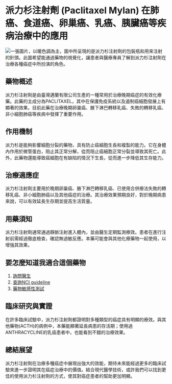 # 派力杉注射劑 (Paclitaxel Mylan) 在肺癌、食道癌、卵巢癌、乳癌、胰臟癌等疾病治療中的應用
![一張圖片，以暖色調為主，圖中所呈現的是派力杉注射劑的包裝瓶和用來注射的針頭。此圖希望能通過藥物的視覺化，讓患者與醫療專員了解到派力杉注射劑在治療各種癌症中所扮演的角色。](https://i.imgur.com/VykZu3C.jpeg)

## 藥物概述
派力杉注射劑是由臺灣邁蘭有限公司生產的一種常用於治療晚期癌症的有效化療藥。此藥的主成分為PACLITAXEL，其中在保護免疫系統以及遏制癌細胞發展上有顯著的效果。目前此藥在治療晚期卵巢癌、腋下淋巴轉移乳癌、失敗的轉移乳癌、非小細胞肺癌等疾病中發揮了重要作用。

## 作用機制
派力杉是能夠影響細胞分裂的藥物，具有防止癌細胞生長和複製的能力。它在身體內作用於微管蛋白，阻止其正常分解，從而阻止癌細胞正常分裂並導致其死亡。此外，此藥物還能導致癌細胞在有缺陷的情況下生長，從而進一步降低其生存能力。

## 治療適應症
派力杉注射劑主要用於晚期卵巢癌、腋下淋巴轉移乳癌、已使用合併療法失敗的轉移乳癌、非小細胞肺癌以及其他癌症的治療。其治療效果預期良好，對於晚期病患來說，可以有效延長生存期並提高生活質量。

## 用藥須知
派力杉注射劑通常通過靜脈注射進入體內，並由醫生定期監測療效。患者在進行注射前需經過徹底檢查，確認無過敏反應。本藥可能會與其他化療藥物一起使用，以增強其效果。

## 要怎麼知道我適合這個藥物
1. [詢問醫生](./text/1-1.html)
2. [查詢NCI guideline](./text/1-2.html)
3. [藥物敏感性測試](./text/1-3.html)

## 臨床研究與實證
在許多臨床試驗中，派力杉注射劑都證明對多種類型的癌症具有明顯的療效。與其他藥物(ACTH)的病例中，本藥能顯著延長病患的存活期；使用過ANTHRACYCLINE的乳癌患者中，也能看到不錯的治療效果。

## 總結展望
派力杉注射劑在治療多種癌症中展現出強大的效能，期待未來能經過更多的臨床試驗來進一步證明其在癌症治療中的價值。結合現代醫學技術，或許我們可以找到更佳的使用派力杉注射劑的方式，使其對癌症患者的幫助更加明顯。

